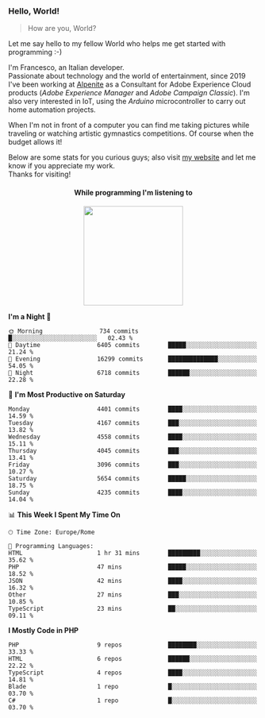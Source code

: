 ### Hello, World!

> How are you, World?

Let me say hello to my fellow World who helps me get started with programming :-)

I'm Francesco, an Italian developer.  
Passionate about technology and the world of entertainment, since 2019 I've been working at [Alpenite](https://www.alpenite.com) as a Consultant for Adobe Experience Cloud products (*Adobe Experience Manager* and *Adobe Campaign Classic*). I'm also very interested in IoT, using the *Arduino* microcontroller to carry out home automation projects.

When I'm not in front of a computer you can find me taking pictures while traveling or watching artistic gymnastics competitions. Of course when the budget allows it!

Below are some stats for you curious guys; also visit [my website](https://www.francescorega.eu) and let me know if you appreciate my work.  
Thanks for visiting!

<div align="center">
  <h4>While programming I'm listening to</h4>
  <a href="https://apps.francescorega.eu/now-playing/11147232609" target="_blank"><img src="https://apps.francescorega.eu/now-playing/11147232609" width="200"></a>
</div>

<!--START_SECTION:waka-->
**I'm a Night 🦉** 

```text
🌞 Morning                734 commits         █░░░░░░░░░░░░░░░░░░░░░░░░   02.43 % 
🌆 Daytime                6405 commits        █████░░░░░░░░░░░░░░░░░░░░   21.24 % 
🌃 Evening                16299 commits       ██████████████░░░░░░░░░░░   54.05 % 
🌙 Night                  6718 commits        ██████░░░░░░░░░░░░░░░░░░░   22.28 % 
```
📅 **I'm Most Productive on Saturday** 

```text
Monday                   4401 commits        ████░░░░░░░░░░░░░░░░░░░░░   14.59 % 
Tuesday                  4167 commits        ███░░░░░░░░░░░░░░░░░░░░░░   13.82 % 
Wednesday                4558 commits        ████░░░░░░░░░░░░░░░░░░░░░   15.11 % 
Thursday                 4045 commits        ███░░░░░░░░░░░░░░░░░░░░░░   13.41 % 
Friday                   3096 commits        ███░░░░░░░░░░░░░░░░░░░░░░   10.27 % 
Saturday                 5654 commits        █████░░░░░░░░░░░░░░░░░░░░   18.75 % 
Sunday                   4235 commits        ████░░░░░░░░░░░░░░░░░░░░░   14.04 % 
```


📊 **This Week I Spent My Time On** 

```text
🕑︎ Time Zone: Europe/Rome

💬 Programming Languages: 
HTML                     1 hr 31 mins        █████████░░░░░░░░░░░░░░░░   35.62 % 
PHP                      47 mins             █████░░░░░░░░░░░░░░░░░░░░   18.52 % 
JSON                     42 mins             ████░░░░░░░░░░░░░░░░░░░░░   16.32 % 
Other                    27 mins             ███░░░░░░░░░░░░░░░░░░░░░░   10.85 % 
TypeScript               23 mins             ██░░░░░░░░░░░░░░░░░░░░░░░   09.11 % 
```

**I Mostly Code in PHP** 

```text
PHP                      9 repos             ████████░░░░░░░░░░░░░░░░░   33.33 % 
HTML                     6 repos             ██████░░░░░░░░░░░░░░░░░░░   22.22 % 
TypeScript               4 repos             ████░░░░░░░░░░░░░░░░░░░░░   14.81 % 
Blade                    1 repo              █░░░░░░░░░░░░░░░░░░░░░░░░   03.70 % 
C#                       1 repo              █░░░░░░░░░░░░░░░░░░░░░░░░   03.70 % 
```




<!--END_SECTION:waka-->

